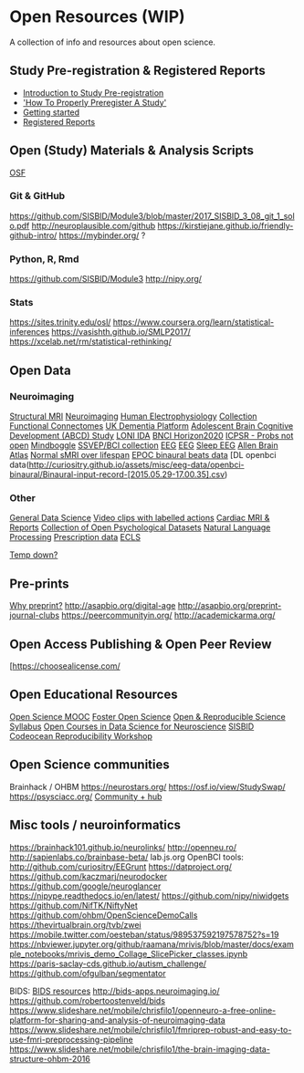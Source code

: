 # Open Resources (WIP)
A collection of info and resources about open science.

## Study Pre-registration & Registered Reports

- [Introduction to Study Pre-registration](https://cos.io/prereg/)
- ['How To Properly Preregister A Study'](http://datacolada.org/64)
- [Getting started](https://twitter.com/EvoMellor/status/910550723829608448)
- [Registered Reports](https://cos.io/rr)

## Open (Study) Materials & Analysis Scripts

[OSF](OSF.io)

### Git & GitHub
https://github.com/SISBID/Module3/blob/master/2017_SISBID_3_08_git_1_solo.pdf
http://neuroplausible.com/github
https://kirstiejane.github.io/friendly-github-intro/
https://mybinder.org/ ? 

### Python, R, Rmd
https://github.com/SISBID/Module3
http://nipy.org/

### Stats
https://sites.trinity.edu/osl/
https://www.coursera.org/learn/statistical-inferences
https://vasishth.github.io/SMLP2017/
https://xcelab.net/rm/statistical-rethinking/

## Open Data

### Neuroimaging
[Structural MRI](https://github.com/cMadan/openMorph)
[Neuroimaging](https://openneuro.org/)
[Human Electrophysiology](https://github.com/voytekresearch/OpenData)
[Collection](http://crcns.org/data-sets)
[Functional Connectomes](http://fcon_1000.projects.nitrc.org/)
[UK Dementia Platform](https://portal.dementiasplatform.uk/)
[Adolescent Brain Cognitive Development (ABCD) Study](https://data-archive.nimh.nih.gov/abcd/query)
[LONI IDA](https://ida.loni.usc.edu/login.jsp?search=true)
[BNCI Horizon2020](http://bnci-horizon-2020.eu/database/data-sets)
[ICPSR - Probs not open](https://www.icpsr.umich.edu/icpsrweb/)
[Mindboggle](http://mindboggle.info/data.html)
[SSVEP/BCI collection](https://sccn.ucsd.edu/pipermail/eeglablist/2013/006187.html)
[EEG](https://sccn.ucsd.edu/~arno/fam2data/publicly_available_EEG_data.html)
[EEG](http://predict.cs.unm.edu/)
[Sleep EEG](http://dreamsessions.org/101nights.html)
[Allen Brain Atlas](http://www.brain-map.org/)
[Normal sMRI over lifespan](http://www.sciencedirect.com/science/article/pii/S1053811916000331)
[EPOC binaural beats data](http://www.autodidacts.io/binaural-beat-openbci-eeg-experiment/)
[DL openbci data(http://curiositry.github.io/assets/misc/eeg-data/openbci-binaural/Binaural-input-record-[2015.05.29-17.00.35].csv)

### Other
[General Data Science](https://www.kaggle.com/datasets)
[Video clips with labelled actions](http://moments.csail.mit.edu/)
[Cardiac MRI & Reports](https://www.cloudcmr.com/)
[Collection of Open Psychological Datasets](https://docs.google.com/spreadsheets/d/1ejOJTNTL5ApCuGTUciV0REEEAqvhI2Rd2FCoj7afops/htmlview#gid=0)
[Natural Language Processing](https://nlpprogress.com/)
[Prescription data](https://openprescribing.net/)
[ECLS](https://nces.ed.gov/ecls/)

[Temp down?](https://datamed.org/)

## Pre-prints

[Why preprint?](http://academiclifehistories.weebly.com/blog/on-preprints)
http://asapbio.org/digital-age
http://asapbio.org/preprint-journal-clubs
https://peercommunityin.org/
http://academickarma.org/

## Open Access Publishing & Open Peer Review
[https://choosealicense.com/

## Open Educational Resources

[Open Science MOOC](https://opensciencemooc.eu/)
[Foster Open Science](https://www.fosteropenscience.eu/)
[Open & Reproducible Science Syllabus](https://osf.io/qbm89/)
[Open Courses in Data Science for Neuroscience](https://github.com/neuro-data-science)
[SISBID](https://github.com/SISBID/Module3)
[Codeocean Reproducibility Workshop](https://codeocean.com/workshop/caltech)

## Open Science communities
Brainhack / OHBM
https://neurostars.org/
https://osf.io/view/StudySwap/
https://psysciacc.org/
[Community + hub](https://www.openuphub.eu/about)

## Misc tools / neuroinformatics

https://brainhack101.github.io/neurolinks/
http://openneu.ro/
http://sapienlabs.co/brainbase-beta/
lab.js.org
OpenBCI tools: http://github.com/curiositry/EEGrunt
https://datproject.org/
https://github.com/kaczmarj/neurodocker
https://github.com/google/neuroglancer
https://nipype.readthedocs.io/en/latest/
https://github.com/nipy/niwidgets
https://github.com/NifTK/NiftyNet
https://github.com/ohbm/OpenScienceDemoCalls
https://thevirtualbrain.org/tvb/zwei
https://mobile.twitter.com/oesteban/status/989537592197578752?s=19
https://nbviewer.jupyter.org/github/raamana/mrivis/blob/master/docs/example_notebooks/mrivis_demo_Collage_SlicePicker_classes.ipynb
https://paris-saclay-cds.github.io/autism_challenge/
https://github.com/ofgulban/segmentator

BIDS:
[BIDS resources](https://github.com/INCF/bids-starter-kit/issues/50)
http://bids-apps.neuroimaging.io/
https://github.com/robertoostenveld/bids
https://www.slideshare.net/mobile/chrisfilo1/openneuro-a-free-online-platform-for-sharing-and-analysis-of-neuroimaging-data
https://www.slideshare.net/mobile/chrisfilo1/fmriprep-robust-and-easy-to-use-fmri-preprocessing-pipeline
https://www.slideshare.net/mobile/chrisfilo1/the-brain-imaging-data-structure-ohbm-2016